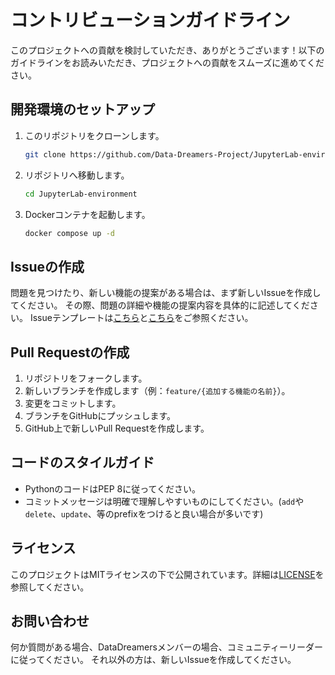 # コントリビューションガイドライン

このプロジェクトへの貢献を検討していただき、ありがとうございます！以下のガイドラインをお読みいただき、プロジェクトへの貢献をスムーズに進めてください。

## 開発環境のセットアップ

1. このリポジトリをクローンします。
    ```bash
    git clone https://github.com/Data-Dreamers-Project/JupyterLab-environment.git
    ```

2. リポジトリへ移動します。
    ```bash
    cd JupyterLab-environment
    ```

3. Dockerコンテナを起動します。
    ```bash
    docker compose up -d
    ```

## Issueの作成

問題を見つけたり、新しい機能の提案がある場合は、まず新しいIssueを作成してください。
その際、問題の詳細や機能の提案内容を具体的に記述してください。
Issueテンプレートは[こちら](.github/ISSUE_TEMPLATE/bug_report.md)と[こちら](.github/ISSUE_TEMPLATE/feature_request.md)をご参照ください。

## Pull Requestの作成

1. リポジトリをフォークします。
2. 新しいブランチを作成します（例：`feature/{追加する機能の名前}`）。
3. 変更をコミットします。
4. ブランチをGitHubにプッシュします。
5. GitHub上で新しいPull Requestを作成します。

## コードのスタイルガイド

- PythonのコードはPEP 8に従ってください。
- コミットメッセージは明確で理解しやすいものにしてください。(`add`や`delete`、`update`、等のprefixをつけると良い場合が多いです)

## ライセンス

このプロジェクトはMITライセンスの下で公開されています。詳細は[LICENSE](LICENSE)を参照してください。

## お問い合わせ

何か質問がある場合、DataDreamersメンバーの場合、コミュニティーリーダーに従ってください。
それ以外の方は、新しいIssueを作成してください。